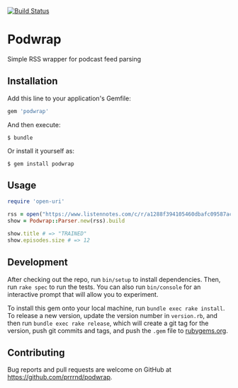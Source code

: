[![Build
Status](https://travis-ci.com/prrrnd/podwrap.svg?branch=master)](https://travis-ci.com/prrrnd/podwrap)

# Podwrap

Simple RSS wrapper for podcast feed parsing

## Installation

Add this line to your application's Gemfile:

```ruby
gem 'podwrap'
```

And then execute:

    $ bundle

Or install it yourself as:

    $ gem install podwrap

## Usage

```ruby
require 'open-uri'

rss = open("https://www.listennotes.com/c/r/a1288f394105460dbafc09587acfa336")
show = Podwrap::Parser.new(rss).build

show.title # => "TRAINED"
show.episodes.size # => 12
```

## Development

After checking out the repo, run `bin/setup` to install dependencies. Then, run `rake spec` to run the tests. You can also run `bin/console` for an interactive prompt that will allow you to experiment.

To install this gem onto your local machine, run `bundle exec rake install`. To release a new version, update the version number in `version.rb`, and then run `bundle exec rake release`, which will create a git tag for the version, push git commits and tags, and push the `.gem` file to [rubygems.org](https://rubygems.org).

## Contributing

Bug reports and pull requests are welcome on GitHub at https://github.com/prrrnd/podwrap.
